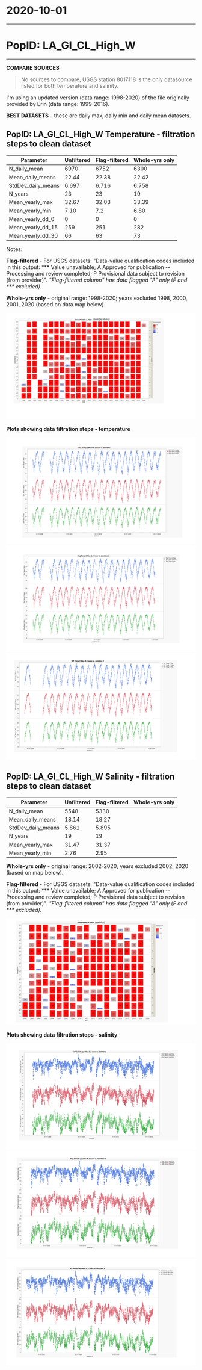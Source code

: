 # 2020-10-01

---

# PopID: LA_GI_CL_High_W
---

**COMPARE SOURCES**

> No sources to compare, USGS station 8017118 is the only datasource listed for both temperature and salinity.

I'm using an updated version (data range: 1998-2020) of the file originally provided by Erin (data range: 1999-2016).

**BEST DATASETS** - these are daily max, daily min and daily mean datasets.

## PopID: LA_GI_CL_High_W Temperature - filtration steps to clean dataset

| Parameter            | Unfiltered | Flag-filtered  | Whole-yrs only |
| ---------------------| ---------- | -------------- | -------------- |
| N_daily_mean         |  6970      |   6752         |     6300       |
| Mean_daily_means     |  22.44     |   22.38        |      22.42     |
| StdDev_daily_means   |  6.697     |   6.716        |      6.758     |
| N_years              |    23      |     23         |      19        |
| Mean_yearly_max      |  32.67     |     32.03      |     33.39      |
| Mean_yearly_min      |  7.10      |      7.2       |      6.80      |
| Mean_yearly_dd_0     |    0       |  0             |      0         |
| Mean_yearly_dd_15    |  259       |     251        |      282       |
| Mean_yearly_dd_30    |    66      |    63          |       73       |

Notes: 

**Flag-filtered** - For USGS datasets: "Data-value qualification codes included in this output: ***  Value unavailable; A  Approved for publication -- Processing and review completed; P  Provisional data subject to revision (from provider)". *"Flag-filtered column" has data flagged "A" only (F and *** excluded).*

**Whole-yrs only** - original range: 1998-2020; years excluded 1998, 2000, 2001, 2020 (based on data map below).

![years_excluded_temp](../img/LA_GI_CL_High_W_by_mo_yr_temp.PNG)

**Plots showing data filtration steps - temperature**

![data_cleanup_1](../img/LA_GI_CL_High_W_temp_step1_unfiltered.PNG)
![data_cleanup_2](../img/LA_GI_CL_High_W_temp_step2_flagfiltered.PNG)
![data_cleanup_3](../img/LA_GI_CL_High_W_temp_step3_wholeyears.PNG)


## PopID: LA_GI_CL_High_W Salinity - filtration steps to clean dataset

| Parameter          | Unfiltered | Flag-filtered     | Whole-yrs only |
| -------------------| ---------- | ----------------- | -------------- |
| N_daily_mean       |  5548      |     5330          |            |
| Mean_daily_means   |   18.14    |      18.27        |           |
| StdDev_daily_means |   5.861    |       5.895       |          |
| N_years            |   19       |         19        |             |
| Mean_yearly_max    |  31.47     |       31.37       |           |
| Mean_yearly_min    |    2.76    |        2.95       |           |


**Whole-yrs only** - original range: 2002-2020; years excluded 2002, 2020 (based on map below).

**Flag-filtered** - For USGS datasets: "Data-value qualification codes included in this output: ***  Value unavailable; A  Approved for publication -- Processing and review completed; P  Provisional data subject to revision (from provider)". *"Flag-filtered column" has data flagged "A" only (F and *** excluded).*

![years_excluded_sal](../img/LA_GI_CL_High_W_by_mo_yr_sal.PNG)

**Plots showing data filtration steps - salinity**

![data_cleanup_1](../img/LA_GI_CL_High_W_sal_step1_unfiltered.PNG)
![data_cleanup_2](../img/LA_GI_CL_High_W_sal_step2_flagfiltered.PNG)
![data_cleanup_3](../img/LA_GI_CL_High_W_sal_step3_wholeyears.PNG)

